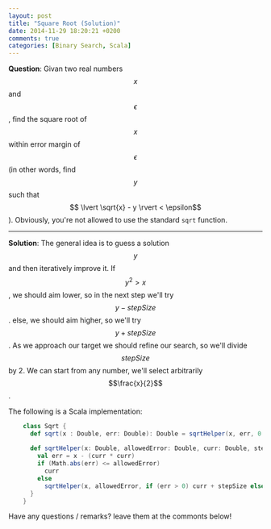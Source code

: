 ```yaml
---
layout: post
title: "Square Root (Solution)"
date: 2014-11-29 18:20:21 +0200
comments: true
categories: [Binary Search, Scala] 
---
```


**Question**: Givan two real numbers $$x$$ and $$\epsilon$$, find the square root of $$x$$ within error margin of $$\epsilon$$ 
(in other words, find $$y$$ such that $$ \lvert \sqrt{x} - y \rvert < \epsilon$$). Obviously, you're not allowed to use the standard ```sqrt``` function. 
<!--more-->

---

**Solution**: The general idea is to guess a solution $$y$$ and then iteratively improve it. If $$y^2 > x$$, we should aim lower, so in the next step we'll try $$y - stepSize$$. 
else, we should aim higher, so we'll try $$y + stepSize$$. As we approach our target we should refine our search, so we'll divide $$stepSize$$ by 2.
We can start from any number, we'll select arbitrarily $$\frac{x}{2}$$.

The following is a Scala implementation:

``` Scala
    class Sqrt {
      def sqrt(x : Double, err: Double): Double = sqrtHelper(x, err, 0.5 * x, 0.25 * x)
    
      def sqrtHelper(x: Double, allowedError: Double, curr: Double, stepSize: Double): Double = {
        val err = x - (curr * curr)
        if (Math.abs(err) <= allowedError)
          curr
        else
          sqrtHelper(x, allowedError, if (err > 0) curr + stepSize else curr - stepSize, 0.5 * stepSize)
      }
    }
```

Have any questions / remarks? leave them at the commonts below!
